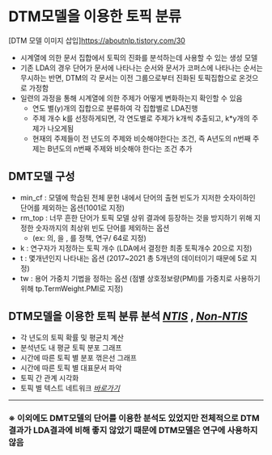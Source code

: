 # DTM모델을 이용한 토픽 분류

[DTM 모델 이미지 삽입]https://aboutnlp.tistory.com/30

- 시계열에 의한 문서 집합에서 토픽의 진화를 분석하는데 사용할 수 있는 생성 모델 
- 기존 LDA의 경우 단어가 문서에 나타나는 순서와 문서가 코퍼스에 나타나는 순서는 무시하는 반면, DTM의 각 문서는 이전 그룹으로부터 진화된 토픽집합으로 온것으로 가정함
- 일련의 과정을 통해 시계열에 의한 주제가 어떻게 변화하는지 확인할 수 있음 
  - 연도 별(y)개의 집합으로 분류하여 각 집합별로 LDA진행
  - 주제 개수 k를 선정하게되면, 각 연도별로 주제가 k개씩 추출되고, k*y개의 주제가 나오게됨
  - 현재의 주제들이 전 년도의 주제와 비슷해야한다는 조건, 즉 A년도의 n번째 주제는 B년도의 n번째 주제와 비슷해야 한다는 조건 추가 
 
 
## DMT모델 구성

- min_cf : 모델에 학습된 전체 문헌 내에서 단어의 출현 빈도가 지저한 숫자이하인 단어를 제외하는 옵션(1001로 지정)
- rm_top : 너무 흔한 단어가 토픽 모델 상위 결과에 등장하는 것을 방지하기 위해 지정한 숫자까지의 최상위 빈도 단어를 제외하는 옵션
    - (ex: 의, 을 , 를 정책, 연구/ 64로 지정)
- k : 연구자가 지정하는 토픽 개수 (LDA에서 결정한 최종 토픽개수 20으로 지정)
- t : 몇개년인지 나타내는 옵션 (2017~2021 총 5개년의 데이터이기 때문에 5로 지정)
- tw : 용어 가중치 기법을 정하는 옵션 (점별 상호정보량(PMI)를 가중치로 사용하기 위해 tp.TermWeight.PMI로 지정)

## DTM모델을 이용한 토픽 분류 분석 *[NTIS](https://github.com/Yun024/NLP_ICT_Trend/blob/main/4.%20DTM%EB%AA%A8%EB%8D%B8%EC%9D%84%20%EC%9D%B4%EC%9A%A9%ED%95%9C%20%ED%86%A0%ED%94%BD%20%EB%B6%84%EB%A5%98/4-1.DTM_KSU.py)* , *[Non-NTIS](https://github.com/Yun024/NLP_ICT_Trend/blob/main/4.%20DTM%EB%AA%A8%EB%8D%B8%EC%9D%84%20%EC%9D%B4%EC%9A%A9%ED%95%9C%20%ED%86%A0%ED%94%BD%20%EB%B6%84%EB%A5%98/4-2.DTM_KSU(REPORT).py)*

- 각 년도의 토픽 확률 및 평균치 계산
- 분석년도 내 평균 토픽 분포 그래프
- 시간에 따른 토픽 별 분포 꺾은선 그래프
- 시간에 따른 토픽 별 대표문서 파악 
- 토픽 간 관계 시각화
- 토픽 별 텍스트 네트워크 *[바로가기](https://github.com/Yun024/NLP_ICT_Trend/blob/main/4.%20DTM%EB%AA%A8%EB%8D%B8%EC%9D%84%20%EC%9D%B4%EC%9A%A9%ED%95%9C%20%ED%86%A0%ED%94%BD%20%EB%B6%84%EB%A5%98/4-3.DTM_Network.py)*

--- 
### ※ 이외에도 DMT모델의 단어를 이용한 분석도 있었지만 전체적으로 DTM결과가 LDA결과에 비해 좋지 않았기 때문에 DTM모델은 연구에 사용하지 않음 



